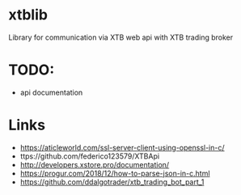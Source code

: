 # xtblib
Library for communication via XTB web api with XTB trading broker

# TODO: 
* api documentation

# Links
* https://aticleworld.com/ssl-server-client-using-openssl-in-c/
* ttps://github.com/federico123579/XTBApi
* http://developers.xstore.pro/documentation/
* https://progur.com/2018/12/how-to-parse-json-in-c.html
* https://github.com/ddalgotrader/xtb_trading_bot_part_1
